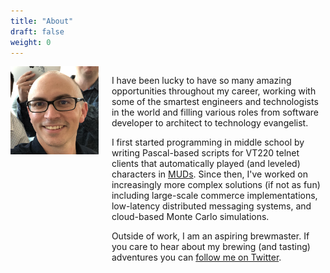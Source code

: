```yaml
---
title: "About"
draft: false
weight: 0
---
```

<div class="container">
<div class="columns">
<div class="column is-one-third has-text-centered">
    <img class="img-responsive avatar" src="me.jpg" style="margin-top:0px" alt="Wade Wegner">
</div>
<div class="markdown column">

I have been lucky to have so many amazing opportunities throughout my career, working with some of the smartest engineers and technologists in the world and filling various roles from software developer to architect to technology evangelist.

I first started programming in middle school by writing Pascal-based scripts for VT220 telnet clients that automatically played (and leveled) characters in [MUDs](http://en.wikipedia.org/wiki/MUD). Since then, I've worked on increasingly more complex solutions (if not as fun) including large-scale commerce implementations, low-latency distributed messaging systems, and cloud-based Monte Carlo simulations.

Outside of work, I am an aspiring brewmaster. If you care to hear about my brewing (and tasting) adventures you can [follow me on Twitter](http://twitter.com/wadewegner).

</div>
</div>
</div>